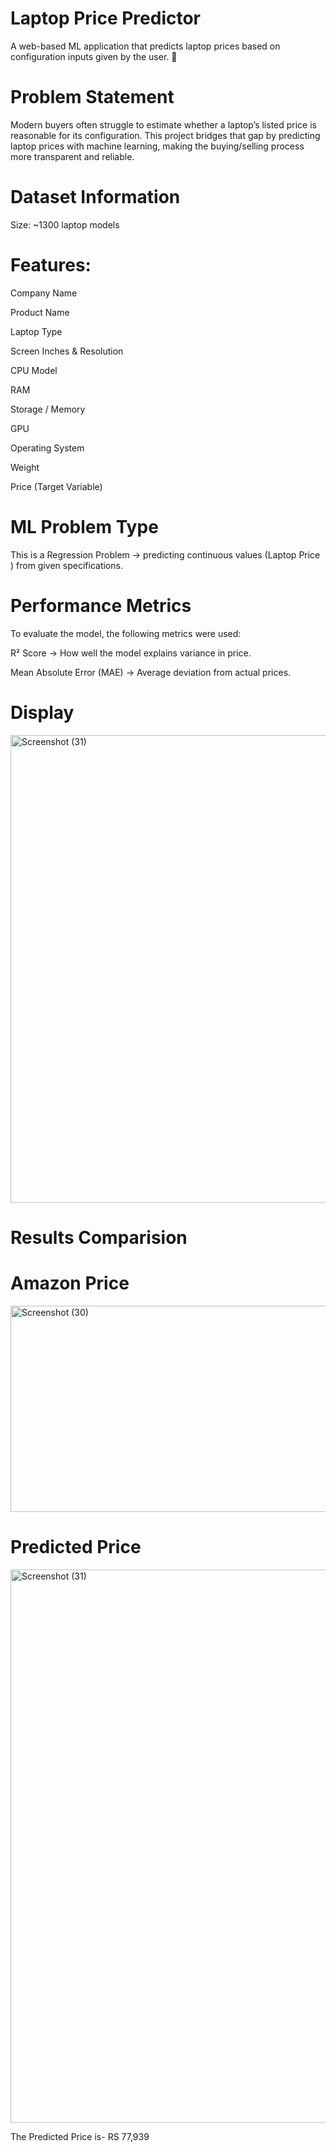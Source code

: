 # Laptop Price Predictor

A web-based ML application that predicts laptop prices based on configuration inputs given by the user. 🚀

# Problem Statement

Modern buyers often struggle to estimate whether a laptop’s listed price is reasonable for its configuration.
This project bridges that gap by predicting laptop prices with machine learning, making the buying/selling process more transparent and reliable.

# Dataset Information

Size: ~1300 laptop models

# Features:

Company Name

Product Name

Laptop Type

Screen Inches & Resolution

CPU Model

RAM

Storage / Memory

GPU

Operating System

Weight

Price (Target Variable)

 # ML Problem Type

This is a Regression Problem → predicting continuous values (Laptop Price ) from given specifications.

# Performance Metrics

To evaluate the model, the following metrics were used:

R² Score → How well the model explains variance in price.

Mean Absolute Error (MAE) → Average deviation from actual prices.

# Display
<img width="1825" height="748" alt="Screenshot (31)" src="https://github.com/user-attachments/assets/a55eb92e-5423-44b8-93b9-cc3f4a01070f" />


# Results Comparision
# Amazon Price
<img width="1265" height="330" alt="Screenshot (30)" src="https://github.com/user-attachments/assets/dd51a8c8-44b0-428d-83b2-e6e4c4ce780f" />

# Predicted Price
<img width="1825" height="885" alt="Screenshot (31)" src="https://github.com/user-attachments/assets/6cb638ff-5d26-4b2f-896b-0e58254bc297" />

The Predicted Price is- RS 77,939


